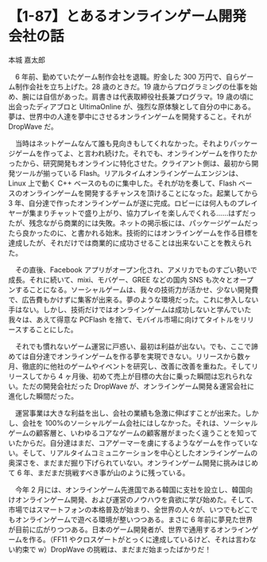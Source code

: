 # 【1-87】とあるオンラインゲーム開発会社の話

<div class="author">本城 嘉太郎</div>

　6 年前、勤めていたゲーム制作会社を退職。貯金した 300 万円で、自らゲーム制作会社を立ち上げた。28 歳のときだ。19 歳からプログラミングの仕事を始め、腕には自信があった。肩書きは代表取締役社長兼プログラマ。19 歳の頃に出会ったディアブロと UltimaOnline が、強烈な原体験として自分の中にある。夢は、世界中の人達を夢中にさせるオンラインゲームを開発すること。それが DropWave だ。

　当時はネットゲームなんて誰も見向きもしてくれなかった。それよりパッケージゲームを作ってよ、と言われ続けた。それでも、オンラインゲームを作りたかったから、研究開発もオンラインに特化させた。クライアント側は、最初から開発ツールが揃っている Flash。リアルタイムオンラインゲームエンジンは、Linux 上で動く C++ ベースのものに集中した。それが功を奏して、Flash ベースのオンラインゲームを開発するチャンスを頂けることになった。起業してから 3 年、自分達で作ったオンラインゲームが遂に完成。ロビーには何人ものプレイヤーが集まりチャットで盛り上がり、協力プレイを楽しんでくれる……はずだったが、残念ながら商業的には失敗。ネットの掲示板には、パッケージゲームだったら良かったのに、と書かれる始末。技術的にはオンラインゲームを作る目標を達成したが、それだけでは商業的に成功させることは出来ないことを教えられた。

　その直後、Facebook アプリがオープン化され、アメリカでものすごい勢いで成長。それに続いて、mixi、モバゲー、GREE などの国内 SNS も次々とオープンすることになる。ソーシャルゲームは、我々の技術力が活かせ、少ない開発費で、広告費もかけずに集客が出来る。夢のような環境だった。これに参入しない手はない。しかし、技術だけではオンラインゲームは成功しないと学んでいた我々は、あえて得意な PCFlash を捨て、モバイル市場に向けてタイトルをリリースすることにした。

　それでも慣れないゲーム運営に戸惑い、最初は利益が出ない。でも、ここで諦めては自分達でオンラインゲームを作る夢を実現できない。リリースから数ヶ月、徹底的に他社のゲームやイベントを研究し、改善に改善を重ねた。そしてリリースしてから 4 ヶ月後、初めて売上が目標の大台に乗った瞬間は忘れられない。ただの開発会社だった DropWave が、オンラインゲーム開発＆運営会社に進化した瞬間だった。

　運営事業は大きな利益を出し、会社の業績も急激に伸ばすことが出来た。しかし、会社を 100%のソーシャルゲーム会社にはしなかった。それは、ソーシャルゲームの顧客層と、いわゆるコアなゲームの顧客層がまったく違うことを知っていたからだ。自分達はまだ、コアゲーマーを虜にするようなゲームを作っていない。そして、リアルタイムコミュニケーションを中心としたオンラインゲームの奥深さを、まだまだ掘り下げられていない。オンラインゲーム開発に挑みはじめて 6 年、まだまだ挑戦すべき事が山のように残っている。

　今年 2 月には、オンラインゲーム先進国である韓国に支社を設立し、韓国向けオンラインゲーム開発、および運営のノウハウを貪欲に学び始めた。そして、市場ではスマートフォンの本格普及が始まり、全世界の人々が、いつでもどこでもオンラインゲームで遊べる環境が整いつつある。まさに 6 年前に夢見た世界が目前に広がりつつある。日本のゲーム開発者が、世界で通用するオンラインゲームを作る。（FF11 やクロスゲートがとっくに達成しているけど、それは言わない約束で w）DropWave の挑戦は、まだまだ始まったばかりだ！
